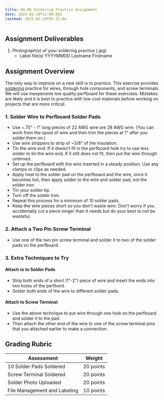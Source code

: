 ```yaml
---
title: 04.08 Soldering Practice Assignment
date: 2025-02-10T12:00:00Z
lastmod: 2025-02-24T05:51:04
---
```


## Assignment Deliverables

1. Photograph(s) of your soldering practice (.jpg)
   - Label file(s) YYYYMMDD Lastname Firstname

## Assignment Overview

The only way to improve on a new skill is to practice. This exercise provides [soldering](../../../../electronics/electronics-soldering-basics.md) practice for wires, through hole components, and screw terminals. We will use inexpensive low quality perfboard for these exercises. Mistakes are likely and it is best to practice with low cost materials before working on projects that are more critical.

### 1. Solder Wire to Perfboard Solder Pads

- Use ~.75" - 1" long pieces of 22 AWG wire ore 28 AWG wire. (You can work from the spool of wire and then trim the pieces at 1" after you solder them on.)
- Use wire strippers to strip of ~3/8" of the insulation.
- Tin the wire end. If it doesn't fit in the perfboard hole try to use less solder to tin the wire end. If it still does not fit, then put the wire through untinned.
- Set up the perfboard with the wire inserted in a steady position. Use any clamps or clips as needed.
- Apply heat to the solder pad on the perfboard and the wire, once it becomes hot, then apply solder to the wire and solder pad, not the solder iron.
- Tin your solder tip.
- Turn off the solder iron.
- Repeat this process for a minimum of 10 solder pads.
- Keep the wire pieces short so you don't waste wire. Don't worry if you accidentally cut a piece longer than it needs but do your best to not be wasteful.

### 2. Attach a Two Pin Screw Terminal

- Use one of the two pin screw terminal and solder it to two of the solder pads on the perfboard.

### 3. Extra Techniques to Try

#### Attach to to Solder Pads

- Strip both ends of a short (1"-2") piece of wire and insert the ends into two holes of the perfbord.
- Solder both ends of the wire to different solder pads.

#### Attach to Screw Terminal

- Use the above technique to put wire through one hole on the perfboard and solder it to the pad.
- Then attach the other end of the wire to one of the screw terminal pins that you attached earlier to make a connection.

## Grading Rubric

<div class="responsive-table-markdown">

| Assessment                   | Weight    |
| ---------------------------- | --------- |
| 10 Solder Pads Soldered      | 20 points |
| Screw Terminal Soldered      | 20 points |
| Solder Photo Uploaded        | 20 points |
| File Management and Labeling | 10 points |

</div>
